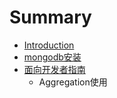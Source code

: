 # Summary

* [Introduction](README.md)
* [mongodb安装](chapter1.md)
* [面向开发者指南](mian_xiang_kai_fa_zhe_zhi_nan.md)
   * Aggregation使用

